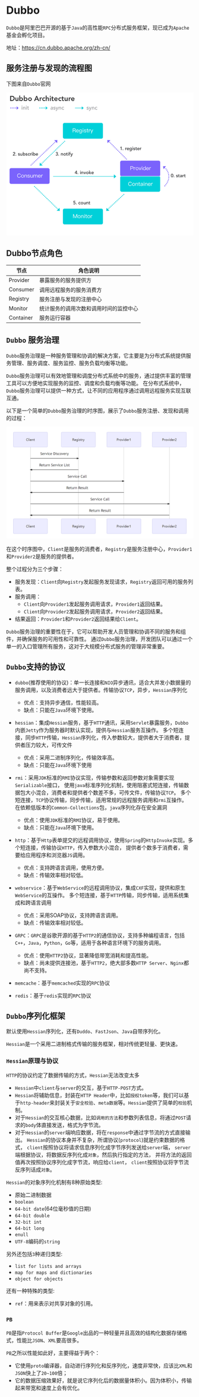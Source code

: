 # Dubbo

`Dubbo`是阿里巴巴开源的基于`Java`的高性能`RPC`分布式服务框架，现已成为`Apache`基金会孵化项目。

地址：https://cn.dubbo.apache.org/zh-cn/

## <a id="lct">服务注册与发现的流程图</a>

下图来自`Dubbo`官网

![dubbo_architecture.png](img/dubbo_architecture.png)

## <a id="jdjs">Dubbo节点角色</a>

| 节点        | 角色说明                |
|-----------|---------------------|
| Provider  | 暴露服务的服务提供方          |
| Consumer  | 调用远程服务的服务消费方        |
| Registry  | 服务注册与发现的注册中心        |
| Monitor   | 统计服务的调用次数和调用时间的监控中心 |
| Container | 服务运行容器              |

## <a id="fwzl">`Dubbo` 服务治理</a>
`Dubbo`服务治理是一种服务管理和协调的解决方案，它主要是为分布式系统提供服务管理、服务调度、服务监控、服务负载均衡等功能。

`Dubbo`服务治理可以有效地管理和调度分布式系统中的服务，通过提供丰富的管理工具可以方便地实现服务的监控、调度和负载均衡等功能。
在分布式系统中，`Dubbo`服务治理可以提供一种方式，让不同的应用程序通过调用远程服务实现互联互通。

以下是一个简单的`Dubbo`服务治理的时序图，展示了`Dubbo`服务注册、发现和调用的过程：

![dubbo_fwzl.png](img/dubbo_fwzl.png)

在这个时序图中，`Client`是服务的消费者，`Registry`是服务注册中心，`Provider1`和`Provider2`是服务的提供者。

整个过程分为三个步骤：
- 服务发现：`Client`向`Registry`发起服务发现请求，`Registry`返回可用的服务列表。
- 服务调用：
  - `Client`向`Provider1`发起服务调用请求，`Provider1`返回结果。
  - `Client`向`Provider2`发起服务调用请求，`Provider2`返回结果。
- 结果返回：`Provider1`和`Provider2`返回结果给`Client`。

`Dubbo`服务治理的重要性在于，它可以帮助开发人员管理和协调不同的服务和组件，并确保服务的可用性和可靠性。
通过`Dubbo`服务治理，开发团队可以通过一个单一的入口管理所有服务，这对于大规模分布式服务的管理非常重要。

## <a id="zcxy">`Dubbo`支持的协议</a>

- `dubbo`(推荐使用的协议)：单一长连接和`NIO`异步通讯，适合大并发小数据量的服务调用，以及消费者远大于提供者。传输协议`TCP`，异步，`Hessian`序列化
  - 优点：支持异步通信，性能较高。
  - 缺点：只能在`Java`环境下使用。

- `hessian`：集成`Hessian`服务，基于`HTTP`通讯，采用`Servlet`暴露服务，`Dubbo`内嵌`Jetty`作为服务器时默认实现，提供与`Hessian`服务互操作。
  多个短连接，同步`HTTP`传输，`Hessian`序列化，传入参数较大，提供者大于消费者，提供者压力较大，可传文件
  - 优点：采用二进制序列化，传输效率高。
  - 缺点：只能在`Java`环境下使用

- `rmi`：采用`JDK`标准的`RMI`协议实现，传输参数和返回参数对象需要实现`Serializable`接口，
  使用`java`标准序列化机制，使用阻塞式短连接，传输数据包大小混合，消费者和提供者个数差不多，可传文件，传输协议`TCP`。
  多个短连接，`TCP`协议传输，同步传输，适用常规的远程服务调用和`rmi`互操作。
  在依赖低版本的`Common-Collections`包，`java`序列化存在安全漏洞
  - 优点：使用`JDK`标准的`RMI`协议，易于使用。
  - 缺点：只能在`Java`环境下使用。

- `http`：基于`Http`表单提交的远程调用协议，使用`Spring`的`HttpInvoke`实现。多个短连接，传输协议`HTTP`，传入参数大小混合，
  提供者个数多于消费者，需要给应用程序和浏览器`JS`调用。
  - 优点：支持跨语言调用，使用方便。
  - 缺点：传输效率相对较低。

- `webservice`：基于`WebService`的远程调用协议，集成`CXF`实现，提供和原生`WebService`的互操作。
  多个短连接，基于`HTTP`传输，同步传输，适用系统集成和跨语言调用
  - 优点：采用SOAP协议，支持跨语言调用。
  - 缺点：传输效率相对较低。

- `GRPC`：`GRPC`是谷歌开源的基于`HTTP2`的通信协议，支持多种编程语言，包括`C++`，`Java`，`Python`，`Go`等，适用于各种语言环境下的服务调用。
  - 优点：使用`HTTP2`协议，显著降低带宽消耗和提高性能。
  - 缺点：尚未提供连接池，基于`HTTP2`，绝大部多数`HTTP Server`、`Nginx`都尚不支持。

- `memcache`：基于`memcached`实现的`RPC`协议

- `redis`：基于`redis`实现的`RPC`协议

## <a id="xlhkj">`Dubbo`序列化框架</a>

默认使用`Hessian`序列化，还有`Duddo`、`FastJson`、`Java`自带序列化。

`Hessian`是一个采用二进制格式传输的服务框架，相对传统更轻量、更快速。

### <a id="Hessian">`Hessian`原理与协议</a>

`HTTP`的协议约定了数据传输的方式，`Hessian`无法改变太多

- `Hessian`中`client`与`server`的交互，基于`HTTP-POST`方式。
- `Hessian`将辅助信息，封装在`HTTP Header`中，比如`授权token`等，我们可以基于`http-header`来封装关于`安全校验`、`meta数据`等。`Hessian`提供了简单的`校验`机制。
- 对于`Hessian`的交互核心数据，比如`调用的方法`和参数列表信息，将通过`POST`请求的`body`体直接发送，格式为字节流。
- 对于`Hessian`的`server`端响应数据，将在`response`中通过字节流的方式直接输出。
  `Hessian`的协议本身并不复杂，所谓协议(`protocol`)就是约束数据的格式，
  `client`按照协议将请求信息序列化成字节序列发送给`server`端，
  `server`端根据协议，将数据反序列化成`对象`，然后执行指定的方法，
  并将方法的返回值再次按照协议序列化成字节流，响应给`client`，
  `client`按照协议将字节流反序列话成`对象`。

`Hessian`的对象序列化机制有8种原始类型:

- 原始二进制数据
- `boolean`
- `64-bit date`(64位毫秒值的日期)
- `64-bit double`
- `32-bit int`
- `64-bit long`
- `enull`
- `UTF-8`编码的`string`

另外还包括`3`种递归类型:

- `list for lists and arrays`
- `map for maps and dictionaries`
- `object for objects`

还有一种特殊的类型:

- `ref`：用来表示对共享对象的引用。

### <a id="PB">`PB`</a>

`PB`是指`Protocol Buffer`是`Google`出品的一种轻量并且高效的结构化数据存储格式，性能比`JSON`、`XML`要高很多。

`PB`之所以性能如此好，主要得益于两个：
- 它使用`proto`编译器，自动进行序列化和反序列化，速度非常快，应该比`XML`和`JSON`快上了`20~100`倍；
- 它的数据压缩效果好，就是说它序列化后的数据量体积小。因为体积小，传输起来带宽和速度上会有优化。

